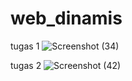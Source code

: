 # web_dinamis
tugas 1
![Screenshot (34)](https://user-images.githubusercontent.com/59351655/97839032-f19b4100-1d13-11eb-93e2-424b4cc8d42e.png)

tugas 2
![Screenshot (42)](https://user-images.githubusercontent.com/59351655/97839130-23140c80-1d14-11eb-9c54-ff27ee8658f1.png)
